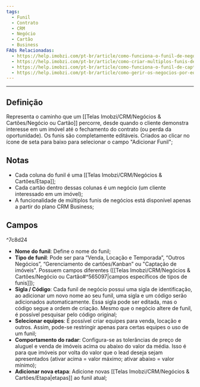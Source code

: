 ```yaml
---
tags:
  - Funil
  - Contrato
  - CRM
  - Negócio
  - Cartão
  - Business
FAQs Relacionadas:
  - https://help.imobzi.com/pt-br/article/como-funciona-o-funil-de-negocios-h5u2aj/
  - https://help.imobzi.com/pt-br/article/como-criar-multiplos-funis-de-negocios-rd0mkw/
  - https://help.imobzi.com/pt-br/article/como-funciona-o-funil-de-captacao-de-imoveis-agx4j4/
  - https://help.imobzi.com/pt-br/article/como-gerir-os-negocios-por-equipe-1502dqu/
---
```

---
## Definição

Representa o caminho que um [[Telas Imobzi/CRM/Negócios & Cartões/Negócio ou Cartão]] percorre, desde quando o cliente demonstra interesse em um imóvel até o fechamento do contrato (ou perda da oportunidade). Os funis são completamente editáveis. Criados ao clicar no ícone de seta para baixo para selecionar o campo "Adicionar Funil";

## Notas

- Cada coluna do funil é uma [[Telas Imobzi/CRM/Negócios & Cartões/Etapa]];
- Cada cartão dentro dessas colunas é um negócio (um cliente interessado em um imóvel);
- A funcionalidade de múltiplos funis de negócios está disponível apenas a partir do plano CRM Business;

## Campos

^7c8d24

- **Nome do funil**: Define o nome do funil;
- **Tipo de funil**: Pode ser para “Venda, Locação e Temporada”, “Outros Negócios”, “Gerenciamento de cartões/Kanban” ou "Captação de imóveis". Possuem campos diferentes ([[Telas Imobzi/CRM/Negócios & Cartões/Negócio ou Cartão#^565097|campos específicos de tipos de funis]]);
- **Sigla / Código**: Cada funil de negócio possui uma sigla de identificação, ao adicionar um novo nome ao seu funil, uma sigla e um código serão adicionados automaticamente. Essa sigla pode ser editada, mas o código segue a ordem de criação. Mesmo que o negócio altere de funil, é possível pesquisar pelo código original;
- **Selecionar equipes**: É possível criar equipes para venda, locação e outros. Assim, pode-se restringir apenas para certas equipes o uso de um funil;
- **Comportamento do radar**: Configura-se as tolerâncias de preço de aluguel e venda de imóveis acima ou abaixo do valor da média. Isso é para que imóveis por volta do valor que o lead deseja sejam apresentados (ativar acima = valor máximo; ativar abaixo = valor mínimo);
- **Adicionar nova etapa**: Adicione novas [[Telas Imobzi/CRM/Negócios & Cartões/Etapa|etapas]] ao funil atual;
